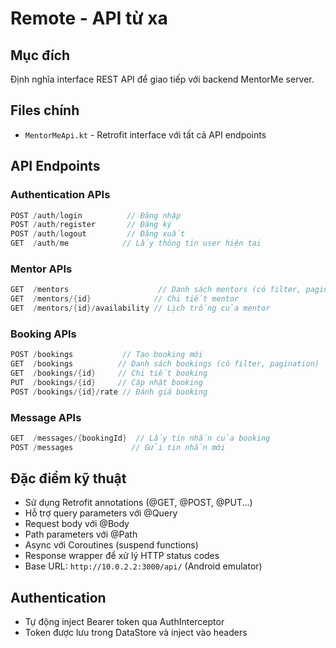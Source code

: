# Remote - API từ xa

## Mục đích
Định nghĩa interface REST API để giao tiếp với backend MentorMe server.

## Files chính
- `MentorMeApi.kt` - Retrofit interface với tất cả API endpoints

## API Endpoints

### Authentication APIs
```kotlin
POST /auth/login          // Đăng nhập
POST /auth/register       // Đăng ký
POST /auth/logout         // Đăng xuất  
GET  /auth/me            // Lấy thông tin user hiện tại
```

### Mentor APIs
```kotlin
GET  /mentors                    // Danh sách mentors (có filter, pagination)
GET  /mentors/{id}              // Chi tiết mentor
GET  /mentors/{id}/availability // Lịch trống của mentor
```

### Booking APIs
```kotlin
POST /bookings           // Tạo booking mới
GET  /bookings          // Danh sách bookings (có filter, pagination)  
GET  /bookings/{id}     // Chi tiết booking
PUT  /bookings/{id}     // Cập nhật booking
POST /bookings/{id}/rate // Đánh giá booking
```

### Message APIs
```kotlin
GET  /messages/{bookingId}  // Lấy tin nhắn của booking
POST /messages             // Gửi tin nhắn mới
```

## Đặc điểm kỹ thuật
- Sử dụng Retrofit annotations (@GET, @POST, @PUT...)
- Hỗ trợ query parameters với @Query
- Request body với @Body
- Path parameters với @Path
- Async với Coroutines (suspend functions)
- Response<T> wrapper để xử lý HTTP status codes
- Base URL: `http://10.0.2.2:3000/api/` (Android emulator)

## Authentication
- Tự động inject Bearer token qua AuthInterceptor
- Token được lưu trong DataStore và inject vào headers
